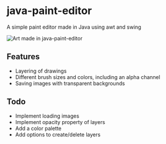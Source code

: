 # java-paint-editor
A simple paint editor made in Java using awt and swing

![Art made in java-paint-editor](https://github.com/kiwijuice56/java-paint-editor/blob/master/img/screenshot1.png)

## Features
- Layering of drawings
- Different brush sizes and colors, including an alpha channel
- Saving images with transparent backgrounds

## Todo
- Implement loading images
- Implement opacity property of layers
- Add a color palette 
- Add options to create/delete layers

